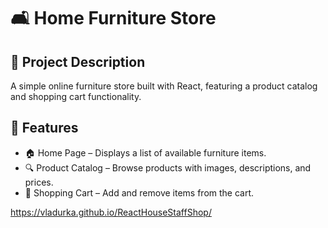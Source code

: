 # 🛋️ Home Furniture Store

## 📌 Project Description
A simple online furniture store built with React, featuring a product catalog and shopping cart functionality.

## 🚀 Features

- 🏠 Home Page – Displays a list of available furniture items.
- 🔍 Product Catalog – Browse products with images, descriptions, and prices.
- 🛒 Shopping Cart – Add and remove items from the cart.

https://vladurka.github.io/ReactHouseStaffShop/
